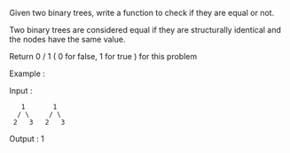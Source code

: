 Given two binary trees, write a function to check if they are equal or not.

Two binary trees are considered equal if they are structurally identical and the nodes have the same value.

Return 0 / 1 ( 0 for false, 1 for true ) for this problem

Example :

Input :

```
   1       1
  / \     / \
 2   3   2   3
```

Output :
1
